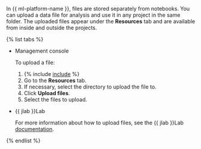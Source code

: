 In {{ ml-platform-name }}, files are stored separately from notebooks. You can upload a data file for analysis and use it in any project in the same folder. The uploaded files appear under the **Resources** tab and are available from inside and outside the projects.

{% list tabs %}

- Management console

   To upload a file:

   1. {% include [include](first-step.md) %}
   1. Go to the **Resources** tab.
   1. If necessary, select the directory to upload the file to.
   1. Click **Upload files**.
   1. Select the files to upload.

- {{ jlab }}Lab

   For more information about how to upload files, see the {{ jlab }}Lab [documentation](https://jupyterlab.readthedocs.io/en/latest/user/files.html#uploading-and-downloading).

{% endlist %}